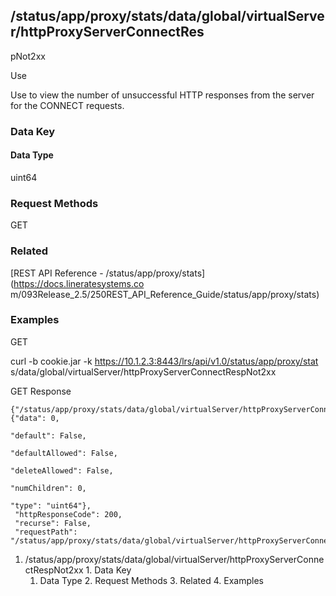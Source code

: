 ## /status/app/proxy/stats/data/global/virtualServer/httpProxyServerConnectRes
pNot2xx

Use

Use to view the number of unsuccessful HTTP responses from the server for the
CONNECT requests.

### Data Key

#### Data Type

uint64

### Request Methods

GET

### Related

[REST API Reference - /status/app/proxy/stats](https://docs.lineratesystems.co
m/093Release_2.5/250REST_API_Reference_Guide/status/app/proxy/stats)

### Examples

GET

curl -b cookie.jar -k https://10.1.2.3:8443/lrs/api/v1.0/status/app/proxy/stat
s/data/global/virtualServer/httpProxyServerConnectRespNot2xx

GET Response

    
    {"/status/app/proxy/stats/data/global/virtualServer/httpProxyServerConnectRespNot2xx": {"data": 0,
                                                                                          "default": False,
                                                                                          "defaultAllowed": False,
                                                                                          "deleteAllowed": False,
                                                                                          "numChildren": 0,
                                                                                          "type": "uint64"},
     "httpResponseCode": 200,
     "recurse": False,
     "requestPath": "/status/app/proxy/stats/data/global/virtualServer/httpProxyServerConnectRespNot2xx"}
    

  1. /status/app/proxy/stats/data/global/virtualServer/httpProxyServerConnectRespNot2xx
    1. Data Key
      1. Data Type
    2. Request Methods
    3. Related
    4. Examples

